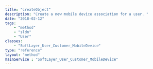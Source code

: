 ```yaml
---
title: "createObject"
description: "Create a new mobile device association for a user. "
date: "2018-02-12"
tags:
    - "method"
    - "sldn"
    - "User"
classes:
    - "SoftLayer_User_Customer_MobileDevice"
type: "reference"
layout: "method"
mainService : "SoftLayer_User_Customer_MobileDevice"
---
```

